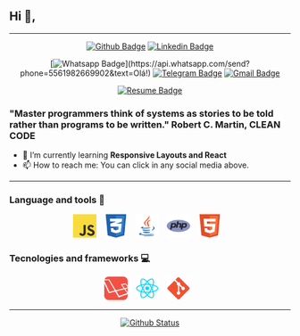## Hi 👋,

---

<div align="center">

[![Github Badge](https://img.shields.io/badge/-Github-000?style=flat-square&logo=Github&logoColor=white&link=https://github.com/sancho41)](https://github.com/dedecidao)
[![Linkedin Badge](https://img.shields.io/badge/-LinkedIn-blue?style=flat-square&logo=Linkedin&logoColor=white&link=https://www.linkedin.com/in/gabriel-sancho-99888a180/)](https://www.linkedin.com/in/andr%C3%A9-luis-2b31ba170/)

[![Whatsapp Badge](https://img.shields.io/badge/-Whatsapp-4CA143?style=flat-square&labelColor=4CA143&logo=whatsapp&logoColor=white&link=https://api.whatsapp.com/send?phone=5561983316388&text=Olá!)](https://api.whatsapp.com/send?phone=5561982669902&text=Olá!)
[![Telegram Badge](https://img.shields.io/badge/-Telegram-1ca0f1?style=flat-square&labelColor=1ca0f1&logo=telegram&logoColor=white&link=https://t.me/G_Sancho)](https://t.me/dedecidao)
[![Gmail Badge](https://img.shields.io/badge/-Gmail-c14438?style=flat-square&logo=Gmail&logoColor=white&link=mailto:gabriel.sancho13@gmail.com)](mailto:dedefest@gmail.com)

[![Resume Badge](https://img.shields.io/badge/-Resume-000?style=flat-square&logo=read-the-docs&logoColor=white&link=https://sancho41.github.io/curriculum.html)](#)

</div>

### "Master programmers think of systems as stories to be told rather than programs to be written."  Robert C. Martin, CLEAN CODE

- 🌱 I’m currently learning **Responsive Layouts and React**
- 📫 How to reach me: You can click in any social media above.

---

### Language and tools 🔑


<div align="center">

  <img width="42px" style="margin-right: 10px;" src="https://raw.githubusercontent.com/dedecidao/dedecidao/master/resources/images/javascript.png" />
  <img width="42px" style="margin-right: 10px;" src="https://raw.githubusercontent.com/dedecidao/dedecidao/master/resources/images/css.png" />
  <img width="42px" style="margin-right: 10px;" src="https://raw.githubusercontent.com/dedecidao/dedecidao/master/resources/images/java.png" />
  <img width="42px" style="margin-right: 10px;" src="https://raw.githubusercontent.com/dedecidao/dedecidao/master/resources/images/php.png" />
  <img width="42px" style="margin-right: 10px;" src="https://raw.githubusercontent.com/dedecidao/dedecidao/master/resources/images/html5.png" />
</div>

### Tecnologies and frameworks 💻

<div align="center">
  <img width="42px" style="margin-right: 10px;" src="https://raw.githubusercontent.com/dedecidao/dedecidao/master/resources/images/laravel.png" />
  <img width="42px" style="margin-right: 10px;" src="https://raw.githubusercontent.com/dedecidao/dedecidao/master/resources/images/react.png" />
  <img width="42px" style="margin-right: 10px;" src="https://raw.githubusercontent.com/dedecidao/dedecidao/master/resources/images/git.png" />

</div>

---

<div align="center">

[![Github Status](https://github-readme-stats.vercel.app/api?username=dedecidao&show_icons=true&title_color=fff&icon_color=79ff97&text_color=9f9f9f&bg_color=151515)](https://github.com/dedecidao/dedecidao)

</div>
